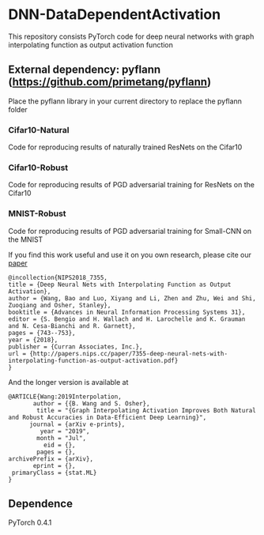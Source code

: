 # DNN-DataDependentActivation
This repository consists PyTorch code for deep neural networks with graph interpolating function as output activation function

## External dependency: pyflann (https://github.com/primetang/pyflann)
Place the pyflann library in your current directory to replace the pyflann folder

### Cifar10-Natural
Code for reproducing results of naturally trained ResNets on the Cifar10

### Cifar10-Robust
Code for reproducing results of PGD adversarial training for ResNets on the Cifar10

### MNIST-Robust
Code for reproducing results of PGD adversarial training for Small-CNN on the MNIST

If you find this work useful and use it on you own research, please cite our [paper](https://papers.nips.cc/paper/7355-deep-neural-nets-with-interpolating-function-as-output-activation.pdf)

```
@incollection{NIPS2018_7355,
title = {Deep Neural Nets with Interpolating Function as Output Activation},
author = {Wang, Bao and Luo, Xiyang and Li, Zhen and Zhu, Wei and Shi, Zuoqiang and Osher, Stanley},
booktitle = {Advances in Neural Information Processing Systems 31},
editor = {S. Bengio and H. Wallach and H. Larochelle and K. Grauman and N. Cesa-Bianchi and R. Garnett},
pages = {743--753},
year = {2018},
publisher = {Curran Associates, Inc.},
url = {http://papers.nips.cc/paper/7355-deep-neural-nets-with-interpolating-function-as-output-activation.pdf}
}
```

And the longer version is available at

```
@ARTICLE{Wang:2019Interpolation,
       author = {{B. Wang and S. Osher},
        title = "{Graph Interpolating Activation Improves Both Natural and Robust Accuracies in Data-Efficient Deep Learning}",
      journal = {arXiv e-prints},
         year = "2019",
        month = "Jul",
          eid = {},
        pages = {},
archivePrefix = {arXiv},
       eprint = {},
 primaryClass = {stat.ML}
}
```

## Dependence
PyTorch 0.4.1
